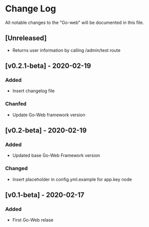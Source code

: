 # Change Log

All notable changes to the "Go-web" will be documented in this file.

## [Unreleased]
- Returns user information by calling /admin/test route

## [v0.2.1-beta] - 2020-02-19
### Added
- Insert changelog file

### Chanfed
- Update Go-Web framework version


## [v0.2-beta] - 2020-02-19
### Added
- Updated base Go-Web Framework version

### Changed
- Insert placeholder in config.yml.example for app.key node


## [v0.1-beta] - 2020-02-17
### Added
- First Go-Web relase
